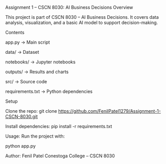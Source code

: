 Assignment 1 – CSCN 8030: AI Business Decisions
Overview

This project is part of CSCN 8030 – AI Business Decisions.
It covers data analysis, visualization, and a basic AI model to support decision-making.
 
Contents

app.py → Main script

data/ → Dataset

notebooks/ → Jupyter notebooks

outputs/ → Results and charts

src/ → Source code

requirements.txt → Python dependencies

Setup

Clone the repo: git clone https://github.com/FenilPatel1279/Assignment-1-CSCN-8030.git


Install dependencies: pip install -r requirements.txt

Usage: Run the project with:

python app.py

Author: Fenil Patel
Conestoga College – CSCN 8030
